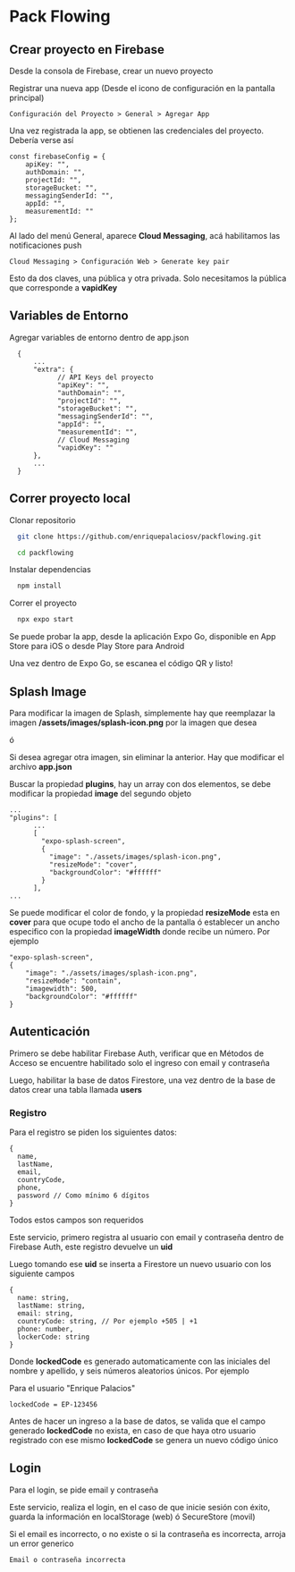 
# Pack Flowing

## Crear proyecto en Firebase

Desde la consola de Firebase, crear un nuevo proyecto

Registrar una nueva app (Desde el icono de configuración en la pantalla principal)

```
Configuración del Proyecto > General > Agregar App
```

Una vez registrada la app, se obtienen las credenciales del proyecto. Debería verse así

```
const firebaseConfig = {
    apiKey: "",
    authDomain: "",
    projectId: "",
    storageBucket: "",
    messagingSenderId: "",
    appId: "",
    measurementId: ""
};
```

Al lado del menú General, aparece **Cloud Messaging**, acá habilitamos las notificaciones push

```
Cloud Messaging > Configuración Web > Generate key pair
```

Esto da dos claves, una pública y otra privada. Solo necesitamos la pública que corresponde a **vapidKey**
## Variables de Entorno

Agregar variables de entorno dentro de app.json

```
  {
      ...
      "extra": {
            // API Keys del proyecto
            "apiKey": "",
            "authDomain": "",
            "projectId": "",
            "storageBucket": "",
            "messagingSenderId": "",
            "appId": "",
            "measurementId": "",
            // Cloud Messaging
            "vapidKey": ""
      },
      ...
  }
```
## Correr proyecto local

Clonar repositorio

```bash
  git clone https://github.com/enriquepalaciosv/packflowing.git
```

```bash
  cd packflowing
```

Instalar dependencias

```bash
  npm install
```

Correr el proyecto

```bash
  npx expo start
```

Se puede probar la app, desde la aplicación Expo Go, disponible en App Store para iOS o desde Play Store para Android

Una vez dentro de Expo Go, se escanea el código QR y listo!
## Splash Image

Para modificar la imagen de Splash, simplemente hay que reemplazar la imagen **/assets/images/splash-icon.png** por la imagen que desea 

ó

Si desea agregar otra imagen, sin eliminar la anterior. Hay que modificar el archivo **app.json**

Buscar la propiedad **plugins**, hay un array con dos elementos, se debe modificar la propiedad **image** del segundo objeto

```
...
"plugins": [
      ...
      [
        "expo-splash-screen",
        {
          "image": "./assets/images/splash-icon.png",
          "resizeMode": "cover",
          "backgroundColor": "#ffffff"
        }
      ],
...
```

Se puede modificar el color de fondo, y la propiedad **resizeMode** esta en **cover** para que ocupe todo el ancho de la pantalla ó establecer un ancho especifico con la propiedad **imageWidth** donde recibe un número. Por ejemplo 

```
"expo-splash-screen",
{
    "image": "./assets/images/splash-icon.png",
    "resizeMode": "contain",
    "imagewidth": 500,
    "backgroundColor": "#ffffff"
}
```
## Autenticación

Primero se debe habilitar Firebase Auth, verificar que en Métodos de Acceso se encuentre habilitado solo el ingreso con email y contraseña

Luego, habilitar la base de datos Firestore, una vez dentro de la base de datos crear una tabla llamada **users** 

### Registro 

Para el registro se piden los siguientes datos: 
```
{
  name, 
  lastName, 
  email, 
  countryCode, 
  phone,
  password // Como mínimo 6 dígitos
}
```
Todos estos campos son requeridos

Este servicio, primero registra al usuario con email y contraseña dentro de Firebase Auth, este registro devuelve un **uid**

Luego tomando ese **uid** se inserta a Firestore un nuevo usuario con los siguiente campos

```
{
  name: string,
  lastName: string,
  email: string,
  countryCode: string, // Por ejemplo +505 | +1
  phone: number,
  lockerCode: string
}
```

Donde **lockedCode** es generado automaticamente con las iniciales del nombre y apellido, y seis números aleatorios únicos. Por ejemplo

Para el usuario "Enrique Palacios"
```
lockedCode = EP-123456
```

Antes de hacer un ingreso a la base de datos, se valida que el campo generado **lockedCode** no exista, en caso de que haya otro usuario registrado con ese mismo **lockedCode** se genera un nuevo código único

## Login

Para el login, se pide email y contraseña

Este servicio, realiza el login, en el caso de que inicie sesión con éxito, guarda la información en localStorage (web) ó SecureStore (movil)

Si el email es incorrecto, o no existe o si la contraseña es incorrecta, arroja un error generico 

```
Email o contraseña incorrecta
```
